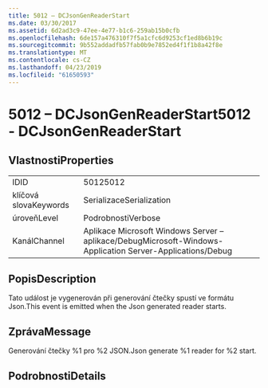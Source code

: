 ```yaml
---
title: 5012 – DCJsonGenReaderStart
ms.date: 03/30/2017
ms.assetid: 6d2ad3c9-47ee-4e77-b1c6-259ab15b0cfb
ms.openlocfilehash: 6de157a476310f7f5a1cfc6d9253cf1ed8b6b19c
ms.sourcegitcommit: 9b552addadfb57fab0b9e7852ed4f1f1b8a42f8e
ms.translationtype: MT
ms.contentlocale: cs-CZ
ms.lasthandoff: 04/23/2019
ms.locfileid: "61650593"
---
```

# <a name="5012---dcjsongenreaderstart"></a><span data-ttu-id="85d5b-102">5012 – DCJsonGenReaderStart</span><span class="sxs-lookup"><span data-stu-id="85d5b-102">5012 - DCJsonGenReaderStart</span></span>
## <a name="properties"></a><span data-ttu-id="85d5b-103">Vlastnosti</span><span class="sxs-lookup"><span data-stu-id="85d5b-103">Properties</span></span>  
  
|||  
|-|-|  
|<span data-ttu-id="85d5b-104">ID</span><span class="sxs-lookup"><span data-stu-id="85d5b-104">ID</span></span>|<span data-ttu-id="85d5b-105">5012</span><span class="sxs-lookup"><span data-stu-id="85d5b-105">5012</span></span>|  
|<span data-ttu-id="85d5b-106">klíčová slova</span><span class="sxs-lookup"><span data-stu-id="85d5b-106">Keywords</span></span>|<span data-ttu-id="85d5b-107">Serializace</span><span class="sxs-lookup"><span data-stu-id="85d5b-107">Serialization</span></span>|  
|<span data-ttu-id="85d5b-108">úroveň</span><span class="sxs-lookup"><span data-stu-id="85d5b-108">Level</span></span>|<span data-ttu-id="85d5b-109">Podrobnosti</span><span class="sxs-lookup"><span data-stu-id="85d5b-109">Verbose</span></span>|  
|<span data-ttu-id="85d5b-110">Kanál</span><span class="sxs-lookup"><span data-stu-id="85d5b-110">Channel</span></span>|<span data-ttu-id="85d5b-111">Aplikace Microsoft Windows Server – aplikace/Debug</span><span class="sxs-lookup"><span data-stu-id="85d5b-111">Microsoft-Windows-Application Server-Applications/Debug</span></span>|  
  
## <a name="description"></a><span data-ttu-id="85d5b-112">Popis</span><span class="sxs-lookup"><span data-stu-id="85d5b-112">Description</span></span>  
 <span data-ttu-id="85d5b-113">Tato událost je vygenerován při generování čtečky spustí ve formátu Json.</span><span class="sxs-lookup"><span data-stu-id="85d5b-113">This event is emitted when the Json generated reader starts.</span></span>  
  
## <a name="message"></a><span data-ttu-id="85d5b-114">Zpráva</span><span class="sxs-lookup"><span data-stu-id="85d5b-114">Message</span></span>  
 <span data-ttu-id="85d5b-115">Generování čtečky %1 pro %2 JSON.</span><span class="sxs-lookup"><span data-stu-id="85d5b-115">Json generate %1 reader for %2 start.</span></span>  
  
## <a name="details"></a><span data-ttu-id="85d5b-116">Podrobnosti</span><span class="sxs-lookup"><span data-stu-id="85d5b-116">Details</span></span>
